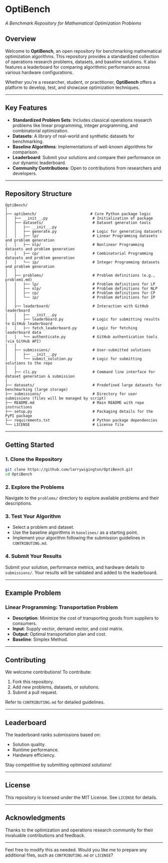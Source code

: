 # **OptiBench**  
*A Benchmark Repository for Mathematical Optimization Problems*

## **Overview**  
Welcome to **OptiBench**, an open repository for benchmarking mathematical optimization algorithms. This repository provides a standardized collection of operations research problems, datasets, and baseline solutions. It also features a leaderboard for comparing algorithmic performance across various hardware configurations.  

Whether you're a researcher, student, or practitioner, **OptiBench** offers a platform to develop, test, and showcase optimization techniques.

---

## **Key Features**
- **Standardized Problem Sets**: Includes classical operations research problems like linear programming, integer programming, and combinatorial optimization.
- **Datasets**: A library of real-world and synthetic datasets for benchmarking.
- **Baseline Algorithms**: Implementations of well-known algorithms for comparison.
- **Leaderboard**: Submit your solutions and compare their performance on our dynamic leaderboard.
- **Community Contributions**: Open to contributions from researchers and developers.

---

## **Repository Structure**

```plaintext
OptiBench/
│
├── optibench/                        # Core Python package logic
│   ├── __init__.py                    # Initialization of package
│   ├── datasets/                      # Dataset generation tools
│   │   ├── __init__.py
│   │   ├── generate.py                # Logic for generating datasets
│   │   ├── lp/                        # Linear Programming datasets and problem generation
│   │   ├── nlp/                       # Nonlinear Programming datasets and problem generation
│   │   ├── cp/                        # Combinatorial Programming datasets and problem generation
│   │   └── ip/                        # Integer Programming datasets and problem generation
│   │
│   ├── problems/                      # Problem definitions (e.g., problem1.md)
│   │   ├── lp/                        # Problem definitions for LP
│   │   ├── nlp/                       # Problem definitions for NLP
│   │   ├── cp/                        # Problem definitions for CP
│   │   └── ip/                        # Problem definitions for IP
│   │
│   ├── leaderboard/                   # Interaction with GitHub leaderboard
│   │   ├── __init__.py
│   │   ├── leaderboard.py             # Logic for submitting results to GitHub leaderboard
│   │   ├── fetch_leaderboard.py       # Logic for fetching leaderboard data
│   │   └── authenticate.py            # GitHub authentication tools (via GitHub API)
│   │
│   ├── submissions/                   # User-submitted solutions
│   │   ├── __init__.py
│   │   └── submit_solution.py         # Logic for submitting solutions to the repo
│   │
│   ├── cli.py                         # Command line interface for dataset generation & submission
│
├── datasets/                          # Predefined large datasets for benchmarking (large storage)
├── submissions/                       # Directory for user submissions (files will be managed by script)
├── README.md                          # Main README with repo instructions
├── setup.py                           # Packaging details for the PyPI package
├── requirements.txt                   # Python package dependencies
└── LICENSE                            # License file
```

---

## **Getting Started**
### **1. Clone the Repository**
```bash
git clone https://github.com/larrywigington/OptiBench.git
cd OptiBench
```

### **2. Explore the Problems**
Navigate to the `problems/` directory to explore available problems and their descriptions.

### **3. Test Your Algorithm**
- Select a problem and dataset.
- Use the baseline algorithms in `baselines/` as a starting point.
- Implement your algorithm following the submission guidelines in `CONTRIBUTING.md`.

### **4. Submit Your Results**
Submit your solution, performance metrics, and hardware details to `submissions/`. Your results will be validated and added to the leaderboard.

---

## **Example Problem**
### Linear Programming: Transportation Problem
- **Description**: Minimize the cost of transporting goods from suppliers to consumers.
- **Input**: Supply vector, demand vector, and cost matrix.
- **Output**: Optimal transportation plan and cost.
- **Baseline**: Simplex Method.

---

## **Contributing**
We welcome contributions! To contribute:
1. Fork this repository.
2. Add new problems, datasets, or solutions.
3. Submit a pull request.

Refer to `CONTRIBUTING.md` for detailed guidelines.

---

## **Leaderboard**
The leaderboard ranks submissions based on:
- Solution quality.
- Runtime performance.
- Hardware efficiency.

Stay competitive by submitting optimized solutions!

---

## **License**
This repository is licensed under the MIT License. See `LICENSE` for details.

---

## **Acknowledgments**
Thanks to the optimization and operations research community for their invaluable contributions and feedback.  

---

Feel free to modify this as needed. Would you like me to prepare any additional files, such as `CONTRIBUTING.md` or `LICENSE`?
